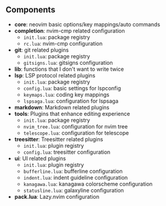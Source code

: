 ## Components

- **core**: neovim basic options/key mappings/auto commands
- **completion**: nvim-cmp related configuration
    - `init.lua`: package registry
    - `rc.lua`: nvim-cmp configuration
- **git**: git related plugins
    - `init.lua`: package registry
    - `gitsigns.lua`: gitsigns configuration
- **lib**: functions that I don't want to write twice
- **lsp**: LSP protocol related plugins
    - `init.lua`: package registry
    - `config.lua`: basic settings for lspconfig
    - `keymaps.lua`: coding key mappings
    - `lspsaga.lua`: configuration for lspsaga
- **markdown**: Markdown related plugins
- **tools**: Plugins that enhance editing experience
    - `init.lua`: package registry
    - `nvim_tree.lua`: configuration for nvim tree
    - `telescope.lua`: configuration for telescope
- **treesitter**: Treesitter related plugins
    - `init.lua`: plugin registry
    - `config.lua`: treesitter configuration
- **ui**: UI related plugins
    - `init.lua`: plugin registry
    - `bufferline.lua`: bufferline configuration
    - `indent.lua`: indent guideline configuration
    - `kanagawa.lua`: kanagawa colorscheme configuration
    - `statusline.lua`: galaxyline configuration
- **pack.lua**: Lazy.nvim configuration
